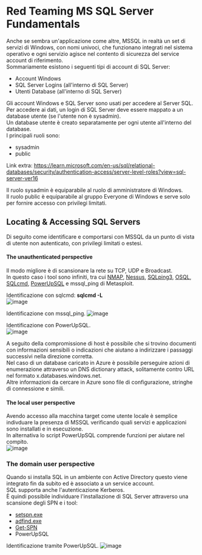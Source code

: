 # Red Teaming MS SQL Server Fundamentals

Anche se sembra un'applicazione come altre, MSSQL in realtà un set di servizi di Windows, con nomi univoci, che funzionano integrati nel sistema operativo e ogni servizio agisce nel contento di sicurezza del service account di riferimento.  
Sommariamente esistono i seguenti tipi di account di SQL Server:  
- Account Windows
- SQL Server Logins (all'interno di SQL Server)
- Utenti Database (all'interno di SQL Server)

Gli account Windows e SQL Server sono usati per accedere al Server SQL.  
Per accedere ai dati, un login di SQL Server deve essere mappato a un database utente (se l'utente non è sysadmin).  
Un database utente è creato separatamente per ogni utente all'interno del database.  
I principali ruoli sono:
- sysadmin
- public

Link extra: https://learn.microsoft.com/en-us/sql/relational-databases/security/authentication-access/server-level-roles?view=sql-server-ver16

Il ruolo sysadmin è equiparabile al ruolo di amministratore di Windows.  
Il ruolo public è equiparabile al gruppo Everyone di Windows e serve solo per fornire accesso con privilegi limitati.  

## Locating & Accessing SQL Servers

Di seguito come identificare e comportarsi con MSSQL da un punto di vista di utente non autenticato, con privilegi limitati o estesi.  

#### The unauthenticated perspective
Il modo migliore è di scansionare la rete su TCP, UDP e Broadcast.  
In questo caso i tool sono infiniti, tra cui [NMAP](https://nmap.org/), [Nessus](https://www.tenable.com/products/nessus/nessus-professional), [SQLping3](https://www.sqlsecurity.com/downloads), [OSQL](https://learn.microsoft.com/en-us/sql/tools/osql-utility?view=sql-server-ver16), [SQLcmd](https://learn.microsoft.com/en-us/sql/tools/sqlcmd-utility?view=sql-server-ver16), [PowerUpSQL](https://github.com/NetSPI/PowerUpSQL) e mssql_ping di Metasploit.  

Identificazione con sqlcmd: **sqlcmd -L**  
![image](https://user-images.githubusercontent.com/110602224/201893278-c602aa0f-870f-4536-8413-fd19b213cb0d.png)

Identificazione con mssql_ping.
![image](https://user-images.githubusercontent.com/110602224/201893459-c1826ffd-feea-44c7-adf6-6d9809d6c12e.png)

Identificazione con PowerUpSQL.  
![image](https://user-images.githubusercontent.com/110602224/201893621-7d2b3941-5249-423e-b681-a1d3790c812c.png)

A seguito della compromissione di host è possibile che si trovino documenti con informazioni sensibili o indicazioni che aiutano a indirizzare i passaggi successivi nella direzione corretta.  
Nel caso di un database caricato in Azure è possibile perseguire azioni di enumerazione attraverso un DNS dictionary attack, solitamente contro URL nel formato x.databases.windows.net.  
Altre informazioni da cercare in Azure sono file di configurazione, stringhe di connessione e simili.  

#### The local user perspective
Avendo accesso alla macchina target come utente locale è semplice indivduare la presenza di MSSQL verificando quali servizi e applicazioni sono installati e in esecuzione.  
In alternativa lo script PowerUpSQL comprende funzioni per aiutare nel compito.  
![image](https://user-images.githubusercontent.com/110602224/201895128-4c4e2ad3-d3bb-4890-9dc5-10fe95af7f76.png)

### The domain user perspective
Quando si installa SQL in un ambiente con Active Directory questo viene integrato fin da subito ed è associato a un service account.  
SQL supporta anche l'autenticazione Kerberos.  
È quindi possibile individuare l'installazione di SQL Server attraverso una scansione degli SPN e i tool:
- [setspn.exe](https://social.technet.microsoft.com/wiki/contents/articles/717.service-principal-names-spn-setspn-syntax.aspx)
- [adfind.exe](http://www.joeware.net/freetools/tools/adfind/index.htm)
- [Get-SPN](https://github.com/nullbind/Powershellery/blob/master/Stable-ish/Get-SPN/Get-SPN.psm1)
- PowerUpSQL

Identificazione tramite PowerUpSQL.
![image](https://user-images.githubusercontent.com/110602224/201896263-7bbe50af-1c04-4013-a6be-923491e9d6fb.png)


